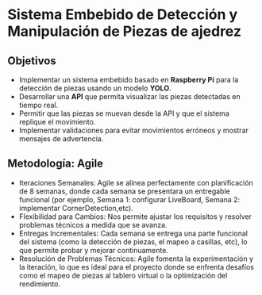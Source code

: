 # Sistema Embebido de Detección y Manipulación de Piezas de ajedrez

## Objetivos  
- Implementar un sistema embebido basado en **Raspberry Pi** para la detección de piezas usando un modelo **YOLO**.  
- Desarrollar una **API** que permita visualizar las piezas detectadas en tiempo real.  
- Permitir que las piezas se muevan desde la API y que el sistema replique el movimiento.  
- Implementar validaciones para evitar movimientos erróneos y mostrar mensajes de advertencia.
## Metodología: Agile 
- Iteraciones Semanales: Agile se alinea perfectamente con planificación de 8 semanas, donde cada semana se presentara un entregable funcional (por ejemplo, Semana 1: configurar LiveBoard, Semana 2: implementar CornerDetection,etc).
- Flexibilidad para Cambios: Nos permite ajustar los requisitos y resolver problemas técnicos a medida que se avanza.
- Entregas Incrementales: Cada semana se entrega una parte funcional del sistema (como la detección de piezas, el mapeo a casillas, etc), lo que permite probar y mejorar continuamente.
- Resolución de Problemas Técnicos: Agile fomenta la experimentación y la iteración, lo que es ideal para el proyecto donde se enfrenta desafíos como el mapeo de piezas al tablero virtual o la optimización del rendimiento.


